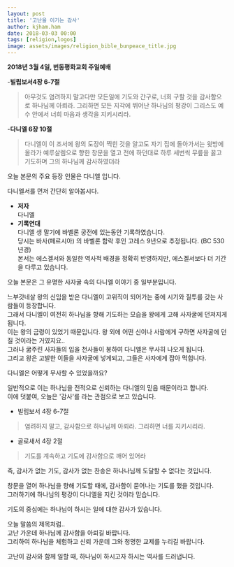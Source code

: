 ```yaml
---
layout: post
title: '고난을 이기는 감사'
author: kjham.ham
date: 2018-03-03 00:00
tags: [religion,logos]
image: assets/images/religion_bible_bunpeace_title.jpg
---
```


**2018년 3월 4일, 번동평화교회 주일예배**

-**빌립보서4장 6-7절**
>아무것도 염려하지 말고다만 모든일에 기도와 간구로, 너희 구할 것을 감사함으로 하나님께 아뢰라.
그리하면 모든 지각에 뛰어난 하나님의 평강이 그리스도 예수 안에서 너희 마음과 생각을 지키시리라.

-**다니엘 6장 10절**
>다니엘이 이 조서에 왕의 도장이 찍힌 것을 알고도 자기 집에 돌아가서는 윗방에 올라가 예루살렘으로 향한 창문을 열고 전에 하던대로 하루 세번씩 무릎을 꿇고 기도하며 그의 하나님께 감사하였더라

오늘 본문의 주요 등장 인물은 다니엘 입니다.

다니엘서를 먼저 간단히 알아봅시다.

* **저자**  
다니엘
* **기록연대**  
다니엘 생 말기에 바벨론 궁전에 있는동안 기록하였습니다.  
당시는 바사(페르시아) 의 바벨론 함락 후인 고레스 9년으로 추정됩니다. (BC 530년경)  
본서는 에스겔서와 동일한 역사적 배경을 정확히 반영하지만, 에스겔서보다 더 기간을 다루고 있습니다.

오늘 본문은 그 유명한 사자굴 속의 다니엘 이야기 중 일부분입니다.

느부갓네살 왕의 신임을 받은 다니엘이 고위직이 되어가는 중에 시기와 질투를 갖는 사람들이 등장합니다.  
그래서 다니엘이 여전히 하나님을 향해 기도하는 모습을 왕에게 고해 사자굴에 던져지게 됩니다.  
이는 왕의 금령이 있었기 때문입니다. 왕 외에 어떤 신이나 사람에게 구하면 사자굴에 던질 것이라는 거였지요..  
그러나 굶주린 사자들의 입을 천사들이 봉하여 다니엘은 무사히 나오게 됩니다.  
그리고 왕은 고발한 이들을 사자굴에 넣게되고, 그들은 사자에게 잡아 먹힙니다.  

다니엘은 어떻게 무사할 수 있었을까요?

일반적으로 이는 하나님을 전적으로 신뢰하는 다니엘의 믿음 때문이라고 합니다.  
이에 덧붙여, 오늘은 '감사'를 라는 관점으로 보고 있습니다.  

* 빌립보서 4장 6-7절  
>염려하지 말고, 감사함으로 하나님께 아뢰라. 그리하면 너를 지키시리라.

* 골로새서 4장 2절  
>기도를 계속하고 기도에 감사함으로 깨어 있어라

즉, 감사가 없는 기도, 감사가 없는 찬송은 하나나님께 도달할 수 없다는 것입니다.

창문을 열어 하나님을 향해 기도할 때에, 감사함이 묻어나는 기도를 했을 것입니다.  
그러하기에 하나님의 평강이 다니엘을 지킨 것이라 믿습니다.

기도의 중심에는 하나님이 하시는 일에 대한 감사가 있습니다.

오늘 말씀의 제목처럼..  
고난 가운데 하나님께 감사함을 아뢰길 바랍니다.  
그리하여 하나님을 체험하고 신뢰 가운데 그와 청명한 교제를 누리길 바랍니다.  


고난이 감사와 함께 일할 때, 하나님이 하시고자 하시는 역사를 드러냅니다.